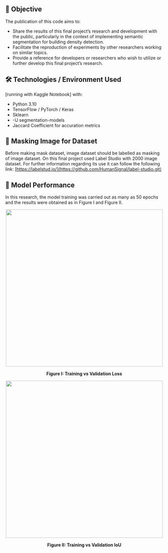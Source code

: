 ## 🎯 Objective
The publication of this code aims to:
- Share the results of this final project’s research and development with the public, particularly in the context of implementing semantic segmentation for building density detection.
- Facilitate the reproduction of experiments by other researchers working on similar topics.
- Provide a reference for developers or researchers who wish to utilize or further develop this final project’s research.




## 🛠 Technologies / Environment Used
[running with Kaggle Notebook] with:
- Python 3.10
- TensorFlow / PyTorch / Keras
- Sklearn
- -U segmentation-models
- Jaccard Coefficient for accuration metrics



## 🚀 Masking Image for Dataset
Before making mask dataset, image dataset should be labelled as masking of image dataset. On this final project used Label Studio with 2000 image dataset. For further information regarding its use it can follow the following link: [https://labelstud.io/](https://github.com/HumanSignal/label-studio.git)


## 🔌 Model Performance
In this research, the model training was carried out as many as 50 epochs and the results were obtained as in Figure I and Figure II.
<div align="center">
    <img src="https://github.com/user-attachments/assets/9eb55797-126b-4fa3-8190-70157458211a" width="500">
    <p><b>Figure I: Training vs Validation Loss</b></p>
</div>

<div align="center">
    <img src="https://github.com/user-attachments/assets/f260f128-b681-40c2-80ec-eacf92b6d0d8" width="500">
    <p><b>Figure II: Training vs Validation IoU</b></p>
</div>



